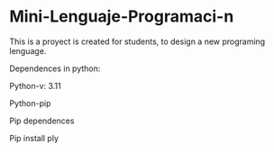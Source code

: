 # Mini-Lenguaje-Programaci-n
This is a proyect is created for students, to design a new programing lenguage.

Dependences in python:

Python-v: 3.11

Python-pip

Pip dependences

Pip install ply
